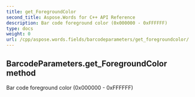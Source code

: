 ```yaml
---
title: get_ForegroundColor
second_title: Aspose.Words for C++ API Reference
description: Bar code foreground color (0x000000 - 0xFFFFFF) 
type: docs
weight: 0
url: /cpp/aspose.words.fields/barcodeparameters/get_foregroundcolor/
---
```

## BarcodeParameters.get_ForegroundColor method


Bar code foreground color (0x000000 - 0xFFFFFF)

